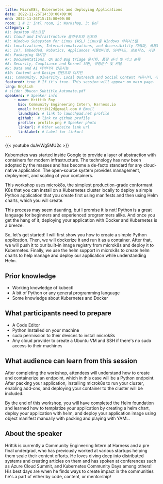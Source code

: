 ```yaml
---
title: MicroK8s, Kubernetes and deploying Applications
date: 2022-11-26T14:30:00+09:00
end: 2022-11-26T15:15:00+09:00
room: 1 # 1: Intl room, 2: Workshop, 3: BoF
category: 2
#1: Desktop 데스크탑
#2: Cloud and Infrastructure 클라우드와 인프라
#3: Windows Subsystem for Linux (WSL) Linux용 Windows 하위시스템
#4: Localizations, Internationalizations, and Accessibility 지역화, 국제화 및 접근성
#5: IoT, Embedded, Robotics, Appliances 사물인터넷, 임베디드, 로보틱스, 가전
#6: Packaging 패키징
#7: Documentations, QA and Bug triage 문서화, 품질 관리 및 버그 분류
#8: Security, Compliance and Kernel 보안, 규정준수 및 커널
#9: Data and AI 데이터와 인공지능
#10: Content and Design 컨텐츠와 디지인
#11: Community, Diversity, Local Outreach and Social Context 커뮤니티, 다양성, 지역 사회 협력과 사회적 관점
featured: true # If it's true. This session will appear on main page.
lang: English
# slide: Ubucon_Subtitle_Automate.pdf
speakers: # Speaker info
    - name: Hrittik Roy
      bio: Community Engineering Intern, Harness.io
      email: hrittik12d@gmail.com # Email
      launchpad: # link to launchpad.net profile
      github:  # link to github profile
      profile: profile.png # Speaker photo
      linkurl: # Other website link url
      linklabel: # Label for linkurl
---
```


{{< youtube duAvWg5MU2c >}}

Kubernetes was started inside Google to provide a layer of abstraction with containers for modern infrastructure. The technology has now been adopted by the masses and has become a de-facto standard for any cloud-native application. The open-source system provides management, deployment, and scaling of your containers.

This workshop uses microk8s, the simplest production-grade conformant K8s that you can install on a Kubernetes cluster locally to deploy a simple Python application that you create first using manifests and then using Helm charts, which you will create.

This process may seem daunting, but I promise it is not! Python is a great language for beginners and experienced programmers alike. And once you get the hang of it, deploying your application with Docker and Kubernetes is a breeze. 

So, let's get started! I will first show you how to create a simple Python application. Then, we will dockerize it and run it as a container. After that, we will push it to our built-in image registry from microk8s and deploy it to Kubernetes. Finally, we use the helm support in microk8s to create helm charts to help manage and deploy our application while understanding Helm. 

## Prior knowledge
- Working knowledge of kubectl
- A bit of Python or any general programming language 
- Some knowledge about Kubernetes and Docker

## What participants need to prepare
- A Code Editor 
- Python Installed on your machine 
- sudo permission to their devices to install microk8s
- Any cloud provider to create a Ubuntu VM and SSH if there's no sudo access to their machines

## What audience can learn from this session
After completing the workshop, attendees will understand how to create and containerize an endpoint, which in this case will be a Python endpoint. After packing your application, installing microk8s to run your cluster, enabling add-ons, and deploying your container to the cluster will be included. 

By the end of this workshop, you will have completed the Helm foundation and learned how to templatize your application by creating a helm chart, deploy your application with helm, and deploy your application image using object manifest manually with packing and playing with YAML.

## About the speaker
Hrittik is currently a Community Engineering Intern at Harness and a pre final undergrad, who has previously worked at various startups helping them scale their content efforts. He loves diving deep into distributed systems and creating articles on them and has spoken at conferences such as Azure Cloud Summit, and Kubernetes Community Days among others! His best days are when he finds ways to create impact in the communities he's a part of either by code, content, or mentorship!